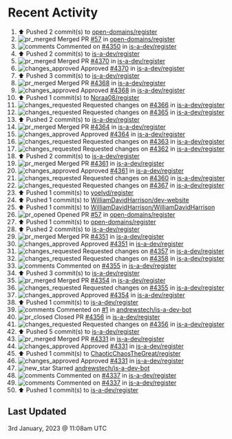 # Recent Activity

<!--RECENT_ACTIVITY:start-->
1. ⬆️ Pushed 2 commit(s) to [open-domains/register](https://github.com/open-domains/register)
2. ![pr_merged](https://cdn.jsdelivr.net/gh/Readme-Workflows/Readme-Icons@main/icons/octicons/PullRequestMerged.svg) Merged PR [#57](https://github.com/open-domains/register/pull/57) in [open-domains/register](https://github.com/open-domains/register)
3. ![comments](https://cdn.jsdelivr.net/gh/Readme-Workflows/Readme-Icons@main/icons/octicons/Comment.svg) Commented on [#4350](https://github.com/is-a-dev/register/pull/4350#issuecomment-1369487556) in [is-a-dev/register](https://github.com/is-a-dev/register)
4. ⬆️ Pushed 2 commit(s) to [is-a-dev/register](https://github.com/is-a-dev/register)
5. ![pr_merged](https://cdn.jsdelivr.net/gh/Readme-Workflows/Readme-Icons@main/icons/octicons/PullRequestMerged.svg) Merged PR [#4370](https://github.com/is-a-dev/register/pull/4370) in [is-a-dev/register](https://github.com/is-a-dev/register)
6. ![changes_approved](https://cdn.jsdelivr.net/gh/Readme-Workflows/Readme-Icons@main/icons/octicons/ApprovedChanges.svg) Approved [#4370](https://github.com/is-a-dev/register/pull/4370#pullrequestreview-1234183334) in [is-a-dev/register](https://github.com/is-a-dev/register)
7. ⬆️ Pushed 3 commit(s) to [is-a-dev/register](https://github.com/is-a-dev/register)
8. ![pr_merged](https://cdn.jsdelivr.net/gh/Readme-Workflows/Readme-Icons@main/icons/octicons/PullRequestMerged.svg) Merged PR [#4368](https://github.com/is-a-dev/register/pull/4368) in [is-a-dev/register](https://github.com/is-a-dev/register)
9. ![changes_approved](https://cdn.jsdelivr.net/gh/Readme-Workflows/Readme-Icons@main/icons/octicons/ApprovedChanges.svg) Approved [#4368](https://github.com/is-a-dev/register/pull/4368#pullrequestreview-1234119965) in [is-a-dev/register](https://github.com/is-a-dev/register)
10. ⬆️ Pushed 1 commit(s) to [Noraa08/register](https://github.com/Noraa08/register)
11. ![changes_requested](https://cdn.jsdelivr.net/gh/Readme-Workflows/Readme-Icons@main/icons/octicons/RequestedChanges.svg) Requested changes on [#4366](https://github.com/is-a-dev/register/pull/4366#pullrequestreview-1234119476) in [is-a-dev/register](https://github.com/is-a-dev/register)
12. ![changes_requested](https://cdn.jsdelivr.net/gh/Readme-Workflows/Readme-Icons@main/icons/octicons/RequestedChanges.svg) Requested changes on [#4365](https://github.com/is-a-dev/register/pull/4365#pullrequestreview-1234119050) in [is-a-dev/register](https://github.com/is-a-dev/register)
13. ⬆️ Pushed 2 commit(s) to [is-a-dev/register](https://github.com/is-a-dev/register)
14. ![pr_merged](https://cdn.jsdelivr.net/gh/Readme-Workflows/Readme-Icons@main/icons/octicons/PullRequestMerged.svg) Merged PR [#4364](https://github.com/is-a-dev/register/pull/4364) in [is-a-dev/register](https://github.com/is-a-dev/register)
15. ![changes_approved](https://cdn.jsdelivr.net/gh/Readme-Workflows/Readme-Icons@main/icons/octicons/ApprovedChanges.svg) Approved [#4364](https://github.com/is-a-dev/register/pull/4364#pullrequestreview-1234118351) in [is-a-dev/register](https://github.com/is-a-dev/register)
16. ![changes_requested](https://cdn.jsdelivr.net/gh/Readme-Workflows/Readme-Icons@main/icons/octicons/RequestedChanges.svg) Requested changes on [#4363](https://github.com/is-a-dev/register/pull/4363#pullrequestreview-1234117716) in [is-a-dev/register](https://github.com/is-a-dev/register)
17. ![changes_requested](https://cdn.jsdelivr.net/gh/Readme-Workflows/Readme-Icons@main/icons/octicons/RequestedChanges.svg) Requested changes on [#4362](https://github.com/is-a-dev/register/pull/4362#pullrequestreview-1234117570) in [is-a-dev/register](https://github.com/is-a-dev/register)
18. ⬆️ Pushed 2 commit(s) to [is-a-dev/register](https://github.com/is-a-dev/register)
19. ![pr_merged](https://cdn.jsdelivr.net/gh/Readme-Workflows/Readme-Icons@main/icons/octicons/PullRequestMerged.svg) Merged PR [#4361](https://github.com/is-a-dev/register/pull/4361) in [is-a-dev/register](https://github.com/is-a-dev/register)
20. ![changes_approved](https://cdn.jsdelivr.net/gh/Readme-Workflows/Readme-Icons@main/icons/octicons/ApprovedChanges.svg) Approved [#4361](https://github.com/is-a-dev/register/pull/4361#pullrequestreview-1234117268) in [is-a-dev/register](https://github.com/is-a-dev/register)
21. ![changes_requested](https://cdn.jsdelivr.net/gh/Readme-Workflows/Readme-Icons@main/icons/octicons/RequestedChanges.svg) Requested changes on [#4360](https://github.com/is-a-dev/register/pull/4360#pullrequestreview-1234117056) in [is-a-dev/register](https://github.com/is-a-dev/register)
22. ![changes_requested](https://cdn.jsdelivr.net/gh/Readme-Workflows/Readme-Icons@main/icons/octicons/RequestedChanges.svg) Requested changes on [#4367](https://github.com/is-a-dev/register/pull/4367#pullrequestreview-1234116479) in [is-a-dev/register](https://github.com/is-a-dev/register)
23. ⬆️ Pushed 1 commit(s) to [yoelvd/register](https://github.com/yoelvd/register)
24. ⬆️ Pushed 1 commit(s) to [WilliamDavidHarrison/dev-website](https://github.com/WilliamDavidHarrison/dev-website)
25. ⬆️ Pushed 1 commit(s) to [WilliamDavidHarrison/WilliamDavidHarrison](https://github.com/WilliamDavidHarrison/WilliamDavidHarrison)
26. ![pr_opened](https://cdn.jsdelivr.net/gh/Readme-Workflows/Readme-Icons@main/icons/octicons/PullRequestOpened.svg) Opened PR [#57](https://github.com/open-domains/register/pull/57) in [open-domains/register](https://github.com/open-domains/register)
27. ⬆️ Pushed 1 commit(s) to [open-domains/register](https://github.com/open-domains/register)
28. ⬆️ Pushed 2 commit(s) to [is-a-dev/register](https://github.com/is-a-dev/register)
29. ![pr_merged](https://cdn.jsdelivr.net/gh/Readme-Workflows/Readme-Icons@main/icons/octicons/PullRequestMerged.svg) Merged PR [#4351](https://github.com/is-a-dev/register/pull/4351) in [is-a-dev/register](https://github.com/is-a-dev/register)
30. ![changes_approved](https://cdn.jsdelivr.net/gh/Readme-Workflows/Readme-Icons@main/icons/octicons/ApprovedChanges.svg) Approved [#4351](https://github.com/is-a-dev/register/pull/4351#pullrequestreview-1234108543) in [is-a-dev/register](https://github.com/is-a-dev/register)
31. ![changes_requested](https://cdn.jsdelivr.net/gh/Readme-Workflows/Readme-Icons@main/icons/octicons/RequestedChanges.svg) Requested changes on [#4357](https://github.com/is-a-dev/register/pull/4357#pullrequestreview-1234108256) in [is-a-dev/register](https://github.com/is-a-dev/register)
32. ![changes_requested](https://cdn.jsdelivr.net/gh/Readme-Workflows/Readme-Icons@main/icons/octicons/RequestedChanges.svg) Requested changes on [#4358](https://github.com/is-a-dev/register/pull/4358#pullrequestreview-1234106560) in [is-a-dev/register](https://github.com/is-a-dev/register)
33. ![comments](https://cdn.jsdelivr.net/gh/Readme-Workflows/Readme-Icons@main/icons/octicons/Comment.svg) Commented on [#4355](https://github.com/is-a-dev/register/pull/4355#issuecomment-1369410187) in [is-a-dev/register](https://github.com/is-a-dev/register)
34. ⬆️ Pushed 3 commit(s) to [is-a-dev/register](https://github.com/is-a-dev/register)
35. ![pr_merged](https://cdn.jsdelivr.net/gh/Readme-Workflows/Readme-Icons@main/icons/octicons/PullRequestMerged.svg) Merged PR [#4354](https://github.com/is-a-dev/register/pull/4354) in [is-a-dev/register](https://github.com/is-a-dev/register)
36. ![changes_requested](https://cdn.jsdelivr.net/gh/Readme-Workflows/Readme-Icons@main/icons/octicons/RequestedChanges.svg) Requested changes on [#4355](https://github.com/is-a-dev/register/pull/4355#pullrequestreview-1234103913) in [is-a-dev/register](https://github.com/is-a-dev/register)
37. ![changes_approved](https://cdn.jsdelivr.net/gh/Readme-Workflows/Readme-Icons@main/icons/octicons/ApprovedChanges.svg) Approved [#4354](https://github.com/is-a-dev/register/pull/4354#pullrequestreview-1234103323) in [is-a-dev/register](https://github.com/is-a-dev/register)
38. ⬆️ Pushed 1 commit(s) to [is-a-dev/register](https://github.com/is-a-dev/register)
39. ![comments](https://cdn.jsdelivr.net/gh/Readme-Workflows/Readme-Icons@main/icons/octicons/Comment.svg) Commented on [#1](https://github.com/andrewstech/is-a-dev-bot/issues/1#issuecomment-1369407273) in [andrewstech/is-a-dev-bot](https://github.com/andrewstech/is-a-dev-bot)
40. ![pr_closed](https://cdn.jsdelivr.net/gh/Readme-Workflows/Readme-Icons@main/icons/octicons/PullRequestClosed.svg) Closed PR [#4356](https://github.com/is-a-dev/register/pull/4356) in [is-a-dev/register](https://github.com/is-a-dev/register)
41. ![changes_requested](https://cdn.jsdelivr.net/gh/Readme-Workflows/Readme-Icons@main/icons/octicons/RequestedChanges.svg) Requested changes on [#4356](https://github.com/is-a-dev/register/pull/4356#pullrequestreview-1234101533) in [is-a-dev/register](https://github.com/is-a-dev/register)
42. ⬆️ Pushed 5 commit(s) to [is-a-dev/register](https://github.com/is-a-dev/register)
43. ![pr_merged](https://cdn.jsdelivr.net/gh/Readme-Workflows/Readme-Icons@main/icons/octicons/PullRequestMerged.svg) Merged PR [#4331](https://github.com/is-a-dev/register/pull/4331) in [is-a-dev/register](https://github.com/is-a-dev/register)
44. ![changes_approved](https://cdn.jsdelivr.net/gh/Readme-Workflows/Readme-Icons@main/icons/octicons/ApprovedChanges.svg) Approved [#4331](https://github.com/is-a-dev/register/pull/4331#pullrequestreview-1234099881) in [is-a-dev/register](https://github.com/is-a-dev/register)
45. ⬆️ Pushed 1 commit(s) to [ChaoticChaosTheGreat/register](https://github.com/ChaoticChaosTheGreat/register)
46. ![changes_approved](https://cdn.jsdelivr.net/gh/Readme-Workflows/Readme-Icons@main/icons/octicons/ApprovedChanges.svg) Approved [#4331](https://github.com/is-a-dev/register/pull/4331#pullrequestreview-1234099263) in [is-a-dev/register](https://github.com/is-a-dev/register)
47. ![new_star](https://cdn.jsdelivr.net/gh/Readme-Workflows/Readme-Icons@main/icons/octicons/StarredRepositoryYellow.svg) Starred [andrewstech/is-a-dev-bot](https://github.com/andrewstech/is-a-dev-bot)
48. ![comments](https://cdn.jsdelivr.net/gh/Readme-Workflows/Readme-Icons@main/icons/octicons/Comment.svg) Commented on [#4337](https://github.com/is-a-dev/register/pull/4337#discussion_r1059935753) in [is-a-dev/register](https://github.com/is-a-dev/register)
49. ![comments](https://cdn.jsdelivr.net/gh/Readme-Workflows/Readme-Icons@main/icons/octicons/Comment.svg) Commented on [#4337](https://github.com/is-a-dev/register/pull/4337#discussion_r1059935603) in [is-a-dev/register](https://github.com/is-a-dev/register)
50. ⬆️ Pushed 1 commit(s) to [is-a-dev/register](https://github.com/is-a-dev/register)
<!--RECENT_ACTIVITY:end-->

## Last Updated
<!--RECENT_ACTIVITY:last_update-->
3rd January, 2023 @ 11:08am UTC
<!--RECENT_ACTIVITY:last_update_end-->
